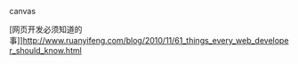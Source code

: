 canvas

[网页开发必须知道的事]]http://www.ruanyifeng.com/blog/2010/11/61_things_every_web_developer_should_know.html